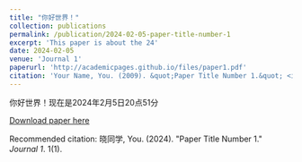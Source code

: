 ```yaml
---
title: "你好世界！"
collection: publications
permalink: /publication/2024-02-05-paper-title-number-1
excerpt: 'This paper is about the 24'
date: 2024-02-05
venue: 'Journal 1'
paperurl: 'http://academicpages.github.io/files/paper1.pdf'
citation: 'Your Name, You. (2009). &quot;Paper Title Number 1.&quot; <i>Journal 1</i>. 1(1).'
---
```

你好世界！现在是2024年2月5日20点51分

[Download paper here](http://academicpages.github.io/files/paper1.pdf)

Recommended citation: 晓同学, You. (2024). "Paper Title Number 1." <i>Journal 1</i>. 1(1).
